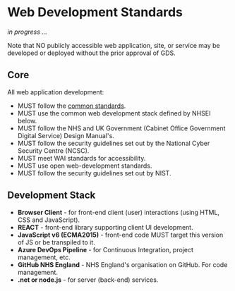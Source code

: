 # Web Development Standards

_in progress ..._

Note that NO publicly accessible web application, site, or service may be developed or deployed without the prior approval of GDS.

## Core

All web application development:

* MUST follow the [common standards](../common-dev).
* MUST use the common web development stack defined by NHSEI below.
* MUST follow the NHS and UK Government (Cabinet Office Government Digital Service) Design Manual's.
* MUST follow the security guidelines set out by the National Cyber Security Centre (NCSC).
* MUST meet WAI standards for accessibility.
* MUST use open web-development standards.
* MUST follow the security guidelines set out by NIST.

## Development Stack

* **Browser Client** - for front-end client (user) interactions (using HTML, CSS and JavaScript).
* **REACT** - front-end library supporting client UI development.
* **JavaScript v6 (ECMA2015)** - front-end code MUST target this version of JS or be transpiled to it.
* **Azure DevOps Pipeline** - for Continuous Integration, project management, etc.
* **GitHub NHS England** - NHS England's organisation on GitHub. For code management.
* **.net or node.js** - for server (back-end) services.